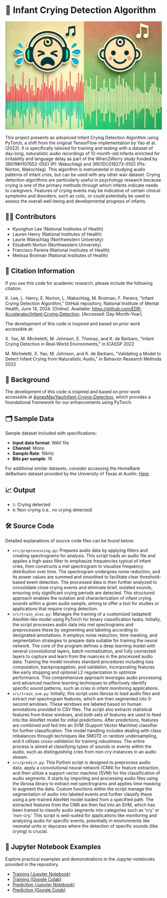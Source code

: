 # 🍼 Infant Crying Detection Algorithm
<img src="assets/cryingnoncryingbabywaveform.jpeg" alt="Crying vs Non-Crying Waveform" width="600"/>

This project presents an advanced Infant Crying Detection Algorithm using PyTorch, a shift from the original TensorFlow implementation by Yao et al. (2022). It is specifically tailored for training and testing with a dataset of day-long, naturalistic audio recordings of 12-month-old infants enriched for irritability and language delay  as part of the When2Worry study funded by 3R01MH107652-05S1 (PI: Wakschlag) and 3R01DC016273-05S1 (PIs: Norton, Wakschlag). This algorithm is instrumental in studying audio patterns of infant cries, but can be used with any other wav dataset. Crying detection algorithms are particularly useful in psychology research because crying is one of the primary methods through which infants indicate needs to caregivers. Features of crying events may be indicative of certain clinical symptoms and disorders, such as colic, or could potentially be used to assess the overall well-being and developmental progress of infants.

## 🧑‍🔬 Contributors
- Kyunghun Lee (National Institutes of Health)
- Lauren Henry (National Institutes of Health)
- Laurie Wakschlag (Northwestern University)
- Elizabeth Norton (Northwestern University)
- Francisco Pereira (National Institutes of Health)
- Melissa Brotman (National Institutes of Health)

## 📄 Citation Information
If you use this code for academic research, please include the following citation:

K. Lee, L. Henry, E. Norton, L. Wakschlag, M. Brotman, F. Pereira, “Infant Crying Detection Algorithm,” GitHub repository, National Institute of Mental Health, June 14, 2024. [Online]. Available: https://github.com/EDB-Accelerator/Infant-Crying-Detection. [Accessed: Day-Month-Year].

The development of this code is inspired and based on prior work accessible at:

X. Yao, M. Micheletti, M. Johnson, E. Thomaz, and K. de Barbaro, "Infant Crying Detection in Real-World Environments," in ICASSP 2022

M. Micheletti, X. Yao, M. Johnson, and K. de Barbaro, "Validating a Model to Detect Infant Crying from Naturalistic Audio," in Behavior Research Methods 2022

## 🌱 Background
The development of this code is inspired and based on prior work accessible at [AgnesMayYao/Infant-Crying-Detection](https://github.com/AgnesMayYao/Infant-Crying-Detection), which provides a foundational framework for our enhancements using PyTorch.


<!-- ## 🔧 Requirements
To run this project, you will need PyTorch along with several other libraries focused on audio processing and analysis. A comprehensive list of required Python packages can be found in `requirements.txt`.

Please ensure that all dependencies are installed to guarantee the functionality of the detection algorithm.

   ```bash
   pip install -r requirements.txt
``` -->

## 🗂️ Sample Data
Sample dataset included with specifications:
- **Input data format**: WAV file
- **Channel**: Mono
- **Sample Rate**: 16kHz
- **Bits per sample**: 16

For additional similar datasets, consider accessing the HomeBank deBarbaro dataset provided by the University of Texas at Austin: [Here](https://homebank.talkbank.org/access/Password/deBarbaroCry.html).

## 📈 Output
- `1`: Crying detected
- `0`: Non-crying (i.e., no crying detected)

## 🛠️ Source Code
Detailed explanations of source code files can be found below:
- `src/preprocessing.py`: Prepares audio data by applying filters and creating spectrograms for analysis. This script loads an audio file and applies a high-pass filter to emphasize frequencies typical of infant cries, then constructs a mel spectrogram to visualize frequency distribution over time. The spectrogram undergoes noise reduction, and its power values are summed and smoothed to facilitate clear threshold-based event detection. The processed data is then further analyzed to consolidate close crying events and eliminate brief, isolated sounds, ensuring only significant crying periods are detected. This structured approach enables the isolation and characterization of infant crying sounds within a given audio sample, aiming to offer a tool for studies or applications that require crying detection.
- `src/train_alex.py`: Manages the training of a customized (adapted) AlexNet-like model using PyTorch for binary classification tasks. Initially, the script processes audio data into mel spectrograms and preprocesses these by segmenting and labeling according to designated annotations. It employs noise reduction, time masking, and segmentation strategies to prepare data suitable for training the neural network. The core of the program defines a deep learning model with several convolutional layers, batch normalization, and fully connected layers to capture and learn from the nuances in the processed audio data. Training the model involves standard procedures including loss computation, backpropagation, and validation, incorporating features like early stopping and optional L2 regularization to optimize performance. This comprehensive approach leverages audio processing and advanced machine learning techniques to effectively identify specific sound patterns, such as cries in infant monitoring applications.
- `src/train_svm.py`: Initially, this script uses librosa to load audio files and extract mel spectrogram features, which are then segmented into 5-second windows. These windows are labeled based on human annotations provided in CSV files. The script also extracts statistical features from these windows, and both sets of features are used to feed into the AlexNet model for initial predictions. After predictions, features are combined and fed into an SVM (Support Vector Machine) classifier for further classification. The model handling includes dealing with class imbalances through techniques like SMOTE or random undersampling, and it utilizes cross-validation for training robustness. The entire process is aimed at classifying types of sounds or events within the audio, such as distinguishing cries from non-cry instances in an audio stream.
- `src/predict.py`: This Python script is designed to preprocess audio data, apply a convolutional neural network (CNN) for feature extraction, and then utilize a support vector machine (SVM) for the classification of audio segments. It starts by importing and processing audio files using the librosa library to extract mel spectrograms and applies time masking to augment the data. Custom functions within the script manage the segmentation of audio into labeled events and further classify these using a pre-trained AlexNet model loaded from a specified path. The extracted features from the CNN are then fed into an SVM, which has been trained to classify audio segments into categories such as 'cry' or 'non-cry.' This script is well-suited for applications like monitoring and analyzing audio for specific events, potentially in environments like neonatal units or daycares where the detection of specific sounds (like crying) is crucial.

## 📓 Jupyter Notebook Examples
Explore practical examples and demonstrations in the Jupyter notebooks provided in the repository.
- [Training (Jupyter Notebook)](https://github.com/EDB-Accelerator/Infant-Crying-Detection/blob/main/example/train.ipynb)
- [Training (Google Colab)](https://colab.research.google.com/github/EDB-Accelerator/Infant-Crying-Detection/blob/main/example/train.ipynb)
- [Prediction (Jupyter Notebook)](https://github.com/EDB-Accelerator/Infant-Crying-Detection/blob/main/example/prediction.ipynb)
- [Prediction (Google Colab)](https://colab.research.google.com/github/EDB-Accelerator/Infant-Crying-Detection/blob/main/example/prediction.ipynb)



